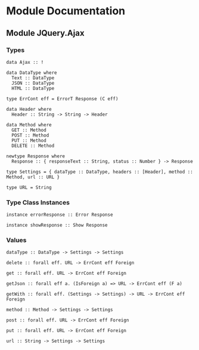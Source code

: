 # Module Documentation

## Module JQuery.Ajax

### Types

    data Ajax :: !

    data DataType where
      Text :: DataType
      JSON :: DataType
      HTML :: DataType

    type ErrCont eff = ErrorT Response (C eff)

    data Header where
      Header :: String -> String -> Header

    data Method where
      GET :: Method
      POST :: Method
      PUT :: Method
      DELETE :: Method

    newtype Response where
      Response :: { responseText :: String, status :: Number } -> Response

    type Settings = { dataType :: DataType, headers :: [Header], method :: Method, url :: URL }

    type URL = String


### Type Class Instances

    instance errorResponse :: Error Response

    instance showResponse :: Show Response


### Values

    dataType :: DataType -> Settings -> Settings

    delete :: forall eff. URL -> ErrCont eff Foreign

    get :: forall eff. URL -> ErrCont eff Foreign

    getJson :: forall eff a. (IsForeign a) => URL -> ErrCont eff (F a)

    getWith :: forall eff. (Settings -> Settings) -> URL -> ErrCont eff Foreign

    method :: Method -> Settings -> Settings

    post :: forall eff. URL -> ErrCont eff Foreign

    put :: forall eff. URL -> ErrCont eff Foreign

    url :: String -> Settings -> Settings



